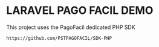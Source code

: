 # LARAVEL PAGO FACIL DEMO

This project uses the PagoFacil dedicated PHP SDK

`https://github.com/PSTPAGOFACIL/SDK-PHP`
